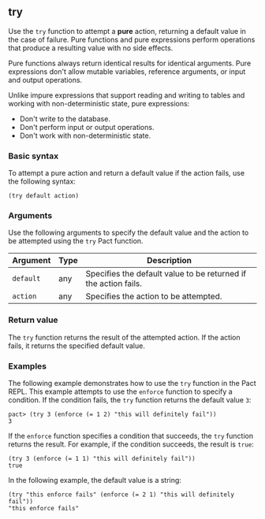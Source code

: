 ## try

Use the `try` function to attempt a **pure** action, returning a default value in the case of failure. 
Pure functions and pure expressions perform operations that produce a resulting value with no side effects. 

Pure functions always return identical results for identical arguments.
Pure expressions don't allow mutable variables, reference arguments, or input and output operations.

Unlike impure expressions that support reading and writing to tables and working with non-deterministic state, pure expressions:

- Don't write to the database.
- Don't perform input or output operations.
- Don't work with non-deterministic state. 

### Basic syntax

To attempt a pure action and return a default value if the action fails, use the following syntax:

```pact
(try default action)
```

### Arguments

Use the following arguments to specify the default value and the action to be attempted using the `try` Pact function.

| Argument | Type | Description |
| --- | --- | --- |
| `default` | any | Specifies the default value to be returned if the action fails. |
| `action` | any | Specifies the action to be attempted. |

### Return value

The `try` function returns the result of the attempted action. 
If the action fails, it returns the specified default value.

### Examples

The following example demonstrates how to use the `try` function in the Pact REPL. 
This example attempts to use the `enforce` function to specify a condition.
If the condition fails, the `try` function returns the default value `3`:

```pact
pact> (try 3 (enforce (= 1 2) "this will definitely fail"))
3
```

If the `enforce` function specifies a condition that succeeds, the `try` function returns the result.
For example, if the condition succeeds, the result is `true`:

```pact
(try 3 (enforce (= 1 1) "this will definitely fail"))
true
```

In the following example, the default value is a string:

```pact
(try "this enforce fails" (enforce (= 2 1) "this will definitely fail"))
"this enforce fails"
```